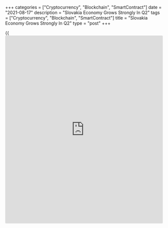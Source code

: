 +++
categories = ["Cryptocurrency", "Blockchain", "SmartContract"]
date = "2021-08-17"
description = "Slovakia Economy Grows Strongly In Q2"
tags = ["Cryptocurrency", "Blockchain", "SmartContract"]
title = "Slovakia Economy Grows Strongly In Q2"
type = "post"
+++

{{<iframe id="large-banner" src="https://www.bounty.group/#slide=8.0" width="100%" height="600" scrolling="no" style="border: 0px solid rgb(216, 221, 230); border-radius: 3px;">}}

Slovakia's [economy][1] growth improved sharply in the second quarter,
mainly due to the low base effect, preliminary estimates from the
Statistical Office of the Slovak Republic showed Tuesday.

Gross domestic product grew a non-seasonally adjusted 9.6 percent year-
on-year after a 0.2 percent increase in the first quarter, which was
revised from 0.3 percent.  
  
On a seasonally adjusted basis, GDP grew 10.2 percent year-on-year after
a 0.3 percent rise in the first three months of the year, revised from
0.5 percent.  
  
Compared to the previous quarter, the economy grew a seasonally adjusted
2.0 percent in the second quarter following a 1.4 percent fall in the
first three months, revised from 1.8 percent.  
  
"Slovak economy recorded the highest increase since the last quarter of
2007," the statistical office said.

The agency attributed the increase mainly to low previous basis, since
there was significant economic slowdown in second quarter of 2020 caused
by measures adopted by the government during the first wave of the
COVID-19 pandemic.

That said, the inter-annual economic development significantly pushed
the value of GDP almost up to its pre-pandemic level of 2019, the agency
added.  
  
The value-added grew strongly in industry, namely in car production and
manufacture of basic metals, thus largely compensating the slump caused
by pandemic in second quarter of 2020.  
  
This was supported by external demand, but in comparison with previous
quarters, domestic demand also contributed significantly, driven by
growth in both consumer as well as investment demand.

In the second quarter of 2020, GDP fell almost 11 percent year-on-year.

Employment decreased by 0.4 percent year-on-year to 2.373 million
persons. After seasonal adjustments, the overall employment decreased
0.4 percent annually, but increased 0.8 percent from the previous
quarter.

For comments and feedback [contact](https://www.playgroundfx.com/contact/): editorial@rtt[news](https://www.letsplayfx.com/blog/forex-news-website/).com

[Economic News][1]

 **What parts of the world are seeing the best (and worst) economic
performances lately? Click[here][2] to check out our [Econ Scorecard][2]
and find out! See up-to-the-moment [ranking](https://www.playgroundfx.com/blog/crypto-exchange-ranking/)s for the best and worst
performers in [GDP][3], [unemployment rate][4], [inflation][2] and much
more.**

   1. www.rtt[news](https://www.letsplayfx.com/blog/forex-news-website/).com/Content/EconomicNews.aspx
   2. www.rtt[news](https://www.letsplayfx.com/blog/forex-news-website/).com/economic-scorecard/world-rank/CPI/highest-performance.aspx
   3. www.rtt[news](https://www.letsplayfx.com/blog/forex-news-website/).com/economic-scorecard/world-rank/GDP/highest-performance.aspx
   4. www.rtt[news](https://www.letsplayfx.com/blog/forex-news-website/).com/economic-scorecard/world-rank/unemployment-rate/lowest-performance.aspx